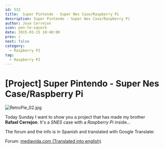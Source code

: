 ```yaml
---
id: 532
title:  Super Pintendo - Super Nes Case/Raspberry Pi
description: Super Pintendo - Super Nes Case/Raspberry Pi
author: Jose Cerrejon
icon: pen-to-square
date: 2015-03-15 10:40:00
prev: /
next: false
category:
  - Raspberry PI
tag:
  - Raspberry PI
---
```


# [Project] Super Pintendo - Super Nes Case/Raspberry Pi

![RetroPie_02.jpg](/images/RetroPie_05.jpg)

Today Sunday I want to show you a project that has made my brother **Rafael Cerrejon**. It's a *SNES* case with a *Raspberry Pi* inside...

The forum and the info is in Spanish and translated with Google Translate:

Forum: [mediavida.com (Translated into english)](https://translate.google.com/translate?sl=auto&tl=en&js=y&prev=_t&hl=es&ie=UTF-8&u=http%3A%2F%2Fwww.mediavida.com%2Fforo%2Fhard-soft%2Fproyecto-super-pintendo-super-nes-caseraspberry-pi-531787&edit-text=)